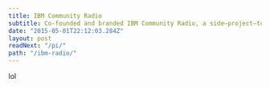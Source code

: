 ```yaml
---
title: IBM Community Radio
subtitle: Co-founded and branded IBM Community Radio, a side–project–turned–platform for critical thought, culture renewal, and good music. Prototyped the initial front–end player/schedule interfaces, co-ordinated formative on-air content, and educated folks on how to get up and running quickly on the network. Guerilla advertised the hell out of the first live broadcasts. Archiving my mixes here.
date: "2015-05-01T22:12:03.284Z"
layout: post
readNext: "/pi/"
path: "/ibm-radio/"
---
```


lol
